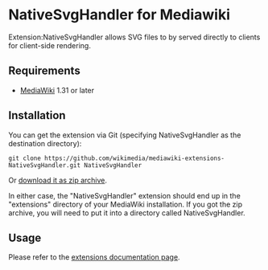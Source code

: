 # NativeSvgHandler for Mediawiki
Extension:NativeSvgHandler allows SVG files to by served directly to clients for client-side rendering.

## Requirements
* [MediaWiki](https://www.mediawiki.org) 1.31 or later

## Installation
You can get the extension via Git (specifying NativeSvgHandler as the destination directory):

    git clone https://github.com/wikimedia/mediawiki-extensions-NativeSvgHandler.git NativeSvgHandler

Or [download it as zip archive](https://github.com/wikimedia/mediawiki-extensions-NativeSvgHandler/archive/master.zip).

In either case, the "NativeSvgHandler" extension should end up in the "extensions" directory 
of your MediaWiki installation. If you got the zip archive, you will need to put it 
into a directory called NativeSvgHandler.

## Usage
Please refer to the [extensions documentation page](https://www.mediawiki.org/wiki/Extension:NativeSvgHandler).
